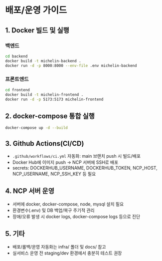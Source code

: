 # 배포/운영 가이드

## 1. Docker 빌드 및 실행

### 백엔드
```bash
cd backend
docker build -t michelin-backend .
docker run -d -p 8000:8000 --env-file .env michelin-backend
```

### 프론트엔드
```bash
cd frontend
docker build -t michelin-frontend .
docker run -d -p 5173:5173 michelin-frontend
```

## 2. docker-compose 통합 실행
```bash
docker-compose up -d --build
```

## 3. Github Actions(CI/CD)
- `.github/workflows/ci.yml` 자동화: main 브랜치 push 시 빌드/배포
- Docker Hub에 이미지 push → NCP 서버에 SSH로 배포
- secrets: DOCKERHUB_USERNAME, DOCKERHUB_TOKEN, NCP_HOST, NCP_USERNAME, NCP_SSH_KEY 등 필요

## 4. NCP 서버 운영
- 서버에 docker, docker-compose, node, mysql 설치 필요
- 환경변수(.env) 및 DB 백업/복구 주기적 관리
- 장애/오류 발생 시 docker logs, docker-compose logs 등으로 진단

## 5. 기타
- 배포/롤백/운영 자동화는 infra/ 폴더 및 docs/ 참고
- 실서비스 운영 전 staging/dev 환경에서 충분히 테스트 권장 